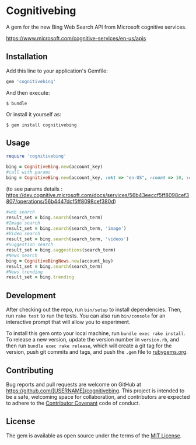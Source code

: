 # Cognitivebing

A gem for the new Bing Web Search API from Microsoft cognitive services.

https://www.microsoft.com/cognitive-services/en-us/apis


## Installation

Add this line to your application's Gemfile:

```ruby
gem 'cognitivebing'
```

And then execute:

    $ bundle

Or install it yourself as:

    $ gem install cognitivebing

## Usage
```ruby
require 'cognitivebing'

bing = CognitiveBing.new(account_key)
#call with params
bing = CognitiveBing.new(account_key, :mkt => "en-US", :count => 10, :offset => 0, :safesearch => "Moderate")
```

(to see params details : https://dev.cognitive.microsoft.com/docs/services/56b43eeccf5ff8098cef3807/operations/56b4447dcf5ff8098cef380d)
```ruby
#web search
result_set = bing.search(search_term)
#Image search
result_set = bing.search(search_term, 'image')
#Video search
result_set = bing.search(search_term, 'videos')
#Suggestion search
result_set = bing.suggestions(search_term)
#News search
bing = CognitiveBingNews.new(account_key)
result_set = bing.search(search_term)
#News trending 
result_set = bing.trending
```

## Development

After checking out the repo, run `bin/setup` to install dependencies. Then, run `rake test` to run the tests. You can also run `bin/console` for an interactive prompt that will allow you to experiment.

To install this gem onto your local machine, run `bundle exec rake install`. To release a new version, update the version number in `version.rb`, and then run `bundle exec rake release`, which will create a git tag for the version, push git commits and tags, and push the `.gem` file to [rubygems.org](https://rubygems.org).

## Contributing

Bug reports and pull requests are welcome on GitHub at https://github.com/[USERNAME]/cognitivebing. This project is intended to be a safe, welcoming space for collaboration, and contributors are expected to adhere to the [Contributor Covenant](./CODE_OF_CONDUCT.md) code of conduct.


## License

The gem is available as open source under the terms of the [MIT License](http://opensource.org/licenses/MIT).

